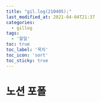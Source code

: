 ```yaml
---
title: "gil.log(210405);"
last_modified_at: 2021-04-04T21:37
categories: 
  - gillog
tags: 
  - '할일'
toc: true
toc_label: '목차'
toc_icon: 'sort'
toc_sticky: true
---
```

# 노션 포폴